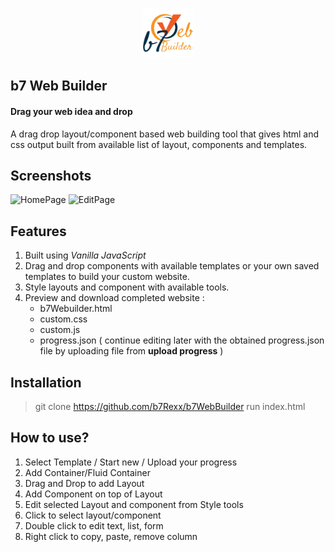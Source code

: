 <p align="center">
  <img width="80" height="80" src="/assets/img/b7-logo.png" alt="Logo">
</p>

## b7 Web Builder
#### Drag your web idea and drop
A drag drop layout/component based web building tool that gives html and css output built from available list of layout, components and templates.
 
## Screenshots
<p>
  <img width="50%" src="/assets/img/screenshot-1.png" alt="HomePage">
  <img width="50%" src="/assets/img/screenshot-2.png" alt="EditPage">
</p>

## Features
 1. Built using *Vanilla JavaScript* 
 2. Drag and drop components with available templates or your own saved templates to build your custom website.
 3. Style layouts and component with available tools.
 4. Preview and download completed website :
      * b7Webuilder.html 
      * custom.css 
      * custom.js
      * progress.json ( continue editing later with the obtained progress.json file by uploading file from **upload progress** )

## Installation
> git clone https://github.com/b7Rexx/b7WebBuilder
> run index.html 

## How to use?
1. Select Template / Start new / Upload your progress
2. Add Container/Fluid Container
3. Drag and Drop to add Layout
4. Add Component on top of Layout
5. Edit selected Layout and component from Style tools
6. Click to select layout/component
7. Double click to edit text, list, form 
8. Right click to copy, paste, remove column
